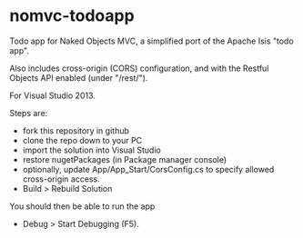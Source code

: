 nomvc-todoapp
=============

Todo app for Naked Objects MVC, a simplified port of the Apache Isis "todo app".

Also includes cross-origin (CORS) configuration, and with the Restful Objects API enabled (under "/rest/").

For Visual Studio 2013.

Steps are:
- fork this repository in github
- clone the repo down to your PC
- import the solution into Visual Studio
- restore nugetPackages (in Package manager console)
- optionally, update App/App_Start/CorsConfig.cs to specify allowed cross-origin access.
- Build > Rebuild Solution

You should then be able to run the app
- Debug > Start Debugging (F5).
